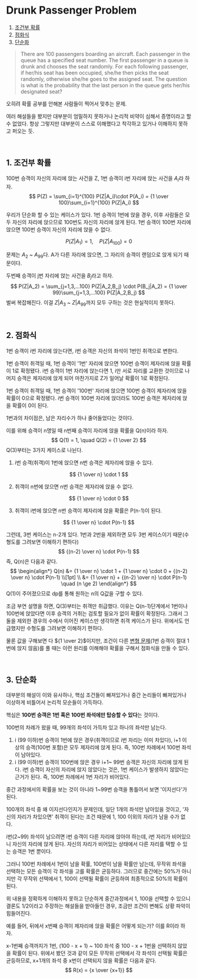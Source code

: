 # Drunk Passenger Problem

1. [조건부 확률](#1.-조건부-확률)
2. [점화식](#2.-점화식)
3. [단순화](#3.-단순화)

> There are 100 passengers boarding an aircraft. Each passenger in the queue has a specified seat number. The first passenger in a queue is drunk and chooses the seat randomly. For each following passenger, if her/his seat has been occupied, she/he then picks the seat randomly, otherwise she/he goes to the assigned seat. The question is what is the probability that the last person in the queue gets her/his designated seat?

오히려 확률 공부를 안해본 사람들이 찍어서 맞추는 문제.

여러 해설들을 봤지만 대부분이 엄밀하지 못하거나 논리적 비약이 심해서 증명이라고 할 수 없었다. 항상 그렇지만 대부분이 스스로 이해했다고 착각하고 있거나 이해하지 못하고 퍼오는 듯.

<br/>

## 1. 조건부 확률

100번 승객이 자신의 자리에 앉는 사건을 Z, 1번 승객이 i번 자리에 앉는 사건을 $A_i$라 하자.
$$
P(Z) = \sum_{i=1}^{100} P(Z|A_i)\cdot P(A_i) = {1 \over 100}\sum_{i=1}^{100} P(Z|A_i)
$$

우리가 단순화 할 수 있는 케이스가 있다. 1번 승객이 1번에 앉을 경우, 이후 사람들은 모두 자신의 자리에 앉으므로 100번도 자신의 자리에 앉게 된다. 1번 승객이 100번 자리에 앉으면 100번 승객이 자신의 자리에 앉을 수 없다.

$$
P(Z|A_1) = 1, \quad P(Z|A_{100}) = 0
$$

문제는 $A_2$ ~ $A_{99}$​다. A가 다른 자리에 앉으면, 그 자리의 승객이 랜덤으로 앉게 되기 때문이다.

두번째 승객이 j번 자리에 앉는 사건을 $B_j$라고 하자.
$$
P(Z|A_2) = \sum_{j=1,3,...100} P(Z|A_2,B_j) \cdot P(B_j|A_2) = {1 \over 99}\sum_{j=1,3,...100} P(Z|A_2,B_j)
$$
벌써 복잡해진다. 이걸 $Z|A_3$ ~ $Z|A_{99}$까지 모두 구하는 것은 현실적이지 못하다.

<br/>

## 2. 점화식

1번 승객이 i번 자리에 앉는다면, i번 승객은 자신의 좌석이 1번인 취객으로 변한다.

1번 승객이 취객일 때, 1번 승객이 '1번' 자리에 앉으면 100번 승객이 제자리에 앉을 확률이 1로 확정됐다. i번 승객이 1번 자리에 앉는다면 1, i만 서로 자리를 교환한 것이므로 나머지 승객은 제자리에 앉게 되어 마찬가지로 Z가 일어날 확률이 1로 확정된다.

1번 승객이 취객일 때, 1번 승객이 '100번' 자리에 앉으면 100번 승객이 제자리에 앉을 확률이 0으로 확정됐다. i번 승객이 100번 자리에 앉더라도 100번 승객은 제자리에 앉을 확률이 0이 된다.

1번과의 차이점은, 남은 자리수가 하나 줄어들었다는 것이다.

이를 위해 승객이 n명일 때 n번째 승객이 자리에 앉을 확률을 Q(n)이라 하자.
$$
Q(1) = 1, \quad Q(2) = {1 \over 2}
$$
Q(3)부터는 3가지 케이스로 나뉜다.

1.  i번 승객(취객)이 1번에 앉으면 n번 승객은 제자리에 앉을 수 있다.

$$
{1 \over n} \cdot 1
$$

2.  취객이 n번에 앉으면 n번 승객은 제자리에 앉을 수 없다.

$$
{1 \over n} \cdot 0
$$

3.  취객이 i번에 앉으면 n번 승객이 제자리에 앉을 확률은 P(n-1)이 된다.

$$
{1 \over n} \cdot P(n-1)
$$

그런데, 3번 케이스는 n-2개 있다. 1번과 2번을 제외하면 모두 3번 케이스이기 때문(수형도를 그려보면 이해하기 편하다)
$$
{(n-2) \over n} \cdot P(n-1)
$$
즉, Q(n)은 다음과 같다.
$$
\begin{align*}
Q(n) &= {1 \over n} \cdot 1 + {1 \over n} \cdot 0 + {(n-2) \over n} \cdot P(n-1) \\[1pt] \\ &= {1 \over n} + {(n-2) \over n} \cdot P(n-1) \quad (n \ge 2)
\end{align*}
$$
Q(1)이 주어졌으므로 dp를 통해 원하는 n의 Q값을 구할 수 있다.

조금 부연 설명을 하면, Q(3)부터는 취객만 취급했다. 이유는 Q(n-1)단계에서 1번이나 100번에 앉았다면 이후 승객의 거취는 검토할 필요가 없이 확률이 확정된다. 그래서 그 둘을 제외한 경우의 수에서 이어진 케이스만 생각하면 취객 케이스가 된다. 위에서도 언급했지만 수형도를 그려보면 이해하기 편하다.

물론 값을 구해보면 다 ${1 \over 2}$이지만, 조건이 다른 [변형 문제](https://www.acmicpc.net/problem/23337)(1번 승객이 절대 1번에 앉지 않음)를 풀 때는 이런 원리를 이해해야 확률을 구해서 점화식을 만들 수 있다.

<br/>

## 3. 단순화

대부분의 해설이 이와 유사하나, 핵심 조건들이 빠져있거나 중간 논리들이 빠져있거나 이상하게 비틀어서 논리적 모순들이 가득하다.

핵심은 **100번 승객은 1번 혹은 100번 좌석에만 탑승할 수 있다**는 것이다.

100번의 차례가 왔을 때, 99개의 좌석이 가득차 있고 하나의 좌석만 남는다.

1. i (99 이하)번 승객이 1번에 앉은 경우(취객이므로 i번 자리는 이미 차있다), i+1 이상의 승객(100번 포함)은 모두 제자리에 앉게 된다. 즉, 100번 차례에서 100번 좌석이 남아있다.
2. i (99 이하)번 승객이 100번에 앉은 경우 i+1~ 99번 승객은 자신의 자리에 앉게 된다. i번 승객이 자신의 자리에 앉지 않았다는 것은, 1번 케이스가 발생하지 않았다는 근거가 된다. 즉, 100번 차례에서 1번 자리가 비어있다.

중간 과정에서의 확률을 보는 것이 아니라 1~99번 승객을 통틀어서 보면 '이지선다'가 된다.

100개의 좌석 중 왜 이지선다인지가 문제인데, 일단 1개의 좌석만 남아있을 것이고, '자신의 자리가 차있으면' 취객이 된다는 조건 때문에 1, 100 이외의 자리가 남을 수가 없다. 

i번(2~99) 좌석이 남으려면 i번 승객이 다른 자리에 앉아야 하는데, i번 자리가 비어있으니 자신의 자리에 앉게 된다. 자신의 자리가 비어있는 상태에서 다른 자리를 택할 수 있는 승객은 1번 뿐이다.

그러니 100번 차례에서 1번이 남을 확률, 100번이 남을 확률만 남는데, 무작위 좌석을 선택하는 모든 승객이 각 좌석을 고를 확률은 균등하다. 그러므로 중간에는 50%가 아니지만 각 무작위 선택에서 1, 100이 선택될 확률이 균등하여 최종적으로 50%의 확률이 된다.

위 내용을 정확하게 이해하지 못하고 단순하게 중간과정에서 1, 100을 선택할 수 있으니 결론도 1/2이라고 주장하는 해설들을 받아들인 경우, 조금만 조건이 변해도 상황 파악이 힘들어진다.

예를 들어, 뒤에서 x번째 승객이 제자리에 앉을 확률은 어떻게 되는가? 이를 R이라 하자.

x-1번째 승객까지가 1번, (100 - x + 1) ~ 100 좌석 중 100 - x + 1번을 선택하지 않았을 확률이 된다. 위에서 봤던 것과 같이 모든 무작위 선택에서 각 좌석이 선택될 확률은 균등하므로, x+1개의 좌석 중 x번이 선택되지 않을 확률은 다음과 같다.
$$
R(x) = {x \over {x+1}}
$$
